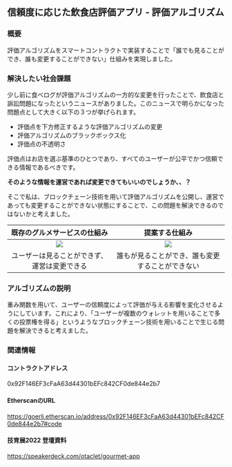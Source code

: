 ## 信頼度に応じた飲食店評価アプリ - 評価アルゴリズム

### 概要

評価アルゴリズムをスマートコントラクトで実装することで「誰でも見ることができ、誰も変更することができない」仕組みを実現しました。

### 解決したい社会課題

少し前に食べログが評価アルゴリズムの一方的な変更を行ったことで、飲食店と訴訟問題になったというニュースがありました。このニュースで明らかになった問題点として大きく以下の３つが挙げられます。
- 評価点を下方修正するような評価アルゴリズムの変更
- 評価アルゴリズムのブラックボックス化
- 評価点の不透明さ

評価点はお店を選ぶ基準のひとつであり、すべてのユーザーが公平でかつ信頼できる情報であるべきです。   
   
**そのような情報を運営であれば変更できてもいいのでしょうか、、？**   
   
そこで私は、ブロックチェーン技術を用いて評価アルゴリズムを公開し、運営であっても変更することができない状態にすることで、この問題を解決できるのではないかと考えました。

|**既存のグルメサービスの仕組み** | **提案する仕組み** |
|:---:|:---:|
| <img src="https://user-images.githubusercontent.com/80461281/192281874-ddf602e2-0f91-4822-9396-b8c439dcedd9.JPG" /> | <img src="https://user-images.githubusercontent.com/80461281/192281912-99ffbf21-934b-465a-b39b-060f87621a49.JPG" /> |
|ユーザーは見ることができず、運営は変更できる | 誰もが見ることができ、誰も変更することができない |

### アルゴリズムの説明

重み関数を用いて、ユーザーの信頼度によって評価が与える影響を変化させるようにしています。これにより、「ユーザーが複数のウォレットを用いることで多くの投票権を得る」というようなブロックチェーン技術を用いることで生じる問題を解決できると考えました。

### 関連情報

#### コントラクトアドレス

0x92F146EF3cFaA63d44301bEFc842CF0de844e2b7

#### EtherscanのURL

https://goerli.etherscan.io/address/0x92F146EF3cFaA63d44301bEFc842CF0de844e2b7#code

#### 技育展2022 登壇資料

https://speakerdeck.com/otaclet/gourmet-app
